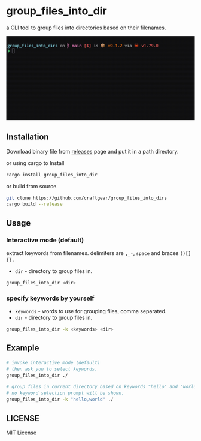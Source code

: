 # group_files_into_dir

a CLI tool to group files into directories based on their filenames.

![group_files_into_dir.gif](./images/group_files_into_dir.gif)

## Installation


Download binary file from [releases](https://github.com/craftgear/group_files_into_dirs/releases) page and put it in a path directory.

or using cargo to Install

```bash
cargo install group_files_into_dir
```

or build from source.

```bash
git clone https://github.com/craftgear/group_files_into_dirs
cargo build --release
```

## Usage

### Interactive mode (default)

extract keywords from filenames.
delimiters are `,_-`, `space` and braces `()[]{}` .

- `dir` - directory to group files in.

```bash
group_files_into_dir <dir>
```

### specify keywords by yourself

- `keywords` - words to use for grouping files, comma separated.
- `dir` - directory to group files in.

```bash
group_files_into_dir -k <keywords> <dir> 
```

## Example

```bash
# invoke interactive mode (default)
# then ask you to select keywords.
group_files_into_dir ./
```

```bash
# group files in current directory based on keywords "hello" and "world"
# no keyword selection prompt will be shown.
group_files_into_dir -k "hello,world" ./
```

## LICENSE
MIT License

